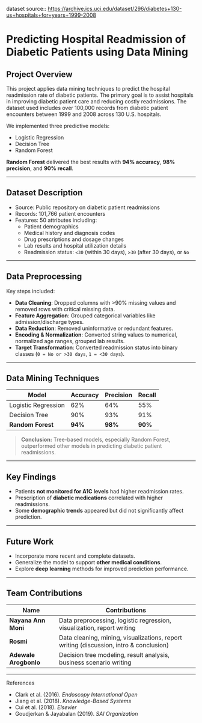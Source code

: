 dataset source:: https://archive.ics.uci.edu/dataset/296/diabetes+130-us+hospitals+for+years+1999-2008

# Predicting Hospital Readmission of Diabetic Patients using Data Mining

## Project Overview

This project applies data mining techniques to predict the hospital readmission rate of diabetic patients. The primary goal is to assist hospitals in improving diabetic patient care and reducing costly readmissions. The dataset used includes over 100,000 records from diabetic patient encounters between 1999 and 2008 across 130 U.S. hospitals.

We implemented three predictive models:
- Logistic Regression
- Decision Tree
- Random Forest

**Random Forest** delivered the best results with **94% accuracy**, **98% precision**, and **90% recall**.

---

## Dataset Description

- Source: Public repository on diabetic patient readmissions
- Records: 101,766 patient encounters
- Features: 50 attributes including:
  - Patient demographics
  - Medical history and diagnosis codes
  - Drug prescriptions and dosage changes
  - Lab results and hospital utilization details
  - Readmission status: `<30` (within 30 days), `>30` (after 30 days), or `No`

---

## Data Preprocessing

Key steps included:
- **Data Cleaning**: Dropped columns with >90% missing values and removed rows with critical missing data.
- **Feature Aggregation**: Grouped categorical variables like admission/discharge types.
- **Data Reduction**: Removed uninformative or redundant features.
- **Encoding & Normalization**: Converted string values to numerical, normalized age ranges, grouped lab results.
- **Target Transformation**: Converted readmission status into binary classes (`0 = No or >30 days`, `1 = <30 days`).

---

## Data Mining Techniques

| Model              | Accuracy | Precision | Recall |
|-------------------|----------|-----------|--------|
| Logistic Regression | 62%      | 64%       | 55%    |
| Decision Tree       | 90%      | 93%       | 91%    |
| **Random Forest**   | **94%**  | **98%**   | **90%**|

> **Conclusion:** Tree-based models, especially Random Forest, outperformed other models in predicting diabetic patient readmissions.

---

## Key Findings

- Patients **not monitored for A1C levels** had higher readmission rates.
- Prescription of **diabetic medications** correlated with higher readmissions.
- Some **demographic trends** appeared but did not significantly affect prediction.

---

## Future Work

- Incorporate more recent and complete datasets.
- Generalize the model to support **other medical conditions**.
- Explore **deep learning** methods for improved prediction performance.

---

## Team Contributions

| Name              | Contributions |
|-------------------|----------------|
| **Nayana Ann Moni** | Data preprocessing, logistic regression, visualization, report writing |
| **Rosmi** | Data cleaning, mining, visualizations, report writing (discussion, intro & conclusion) |
| **Adewale Arogbonlo** | Decision tree modeling, result analysis, business scenario writing |

---

References

- Clark et al. (2016). *Endoscopy International Open*
- Jiang et al. (2018). *Knowledge-Based Systems*
- Cui et al. (2018). *Elsevier*
- Goudjerkan & Jayabalan (2019). *SAI Organization*
